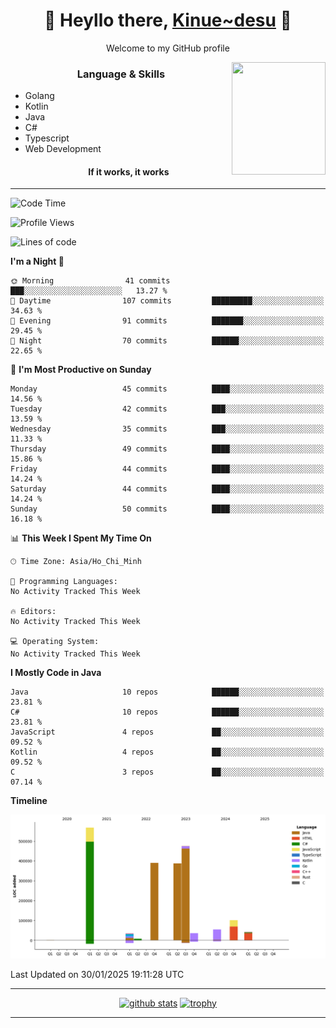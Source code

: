<h1 align="center"> 🌸 Heyllo there, <a href="https://github.com/Kinue72">Kinue~desu</a> 🌸 </h1>
<p align="center"> Welcome to my GitHub profile </p>
<img align="right" src="https://i.imgur.com/yjwWPiL.png" width="150" height="180">

<h3 align="center"> Language & Skills </h3>

- Golang
- Kotlin
- Java
- C#
- Typescript
- Web Development
  <h4 align="center">If it works, it works</h4>
<hr>

<!--START_SECTION:waka-->
![Code Time](http://img.shields.io/badge/Code%20Time-16%20hrs%2021%20mins-blue)

![Profile Views](http://img.shields.io/badge/Profile%20Views-0-blue)

![Lines of code](https://img.shields.io/badge/From%20Hello%20World%20I%27ve%20Written-2.1%20million%20lines%20of%20code-blue)

**I'm a Night 🦉** 

```text
🌞 Morning                41 commits          ███░░░░░░░░░░░░░░░░░░░░░░   13.27 % 
🌆 Daytime                107 commits         █████████░░░░░░░░░░░░░░░░   34.63 % 
🌃 Evening                91 commits          ███████░░░░░░░░░░░░░░░░░░   29.45 % 
🌙 Night                  70 commits          ██████░░░░░░░░░░░░░░░░░░░   22.65 % 
```
📅 **I'm Most Productive on Sunday** 

```text
Monday                   45 commits          ████░░░░░░░░░░░░░░░░░░░░░   14.56 % 
Tuesday                  42 commits          ███░░░░░░░░░░░░░░░░░░░░░░   13.59 % 
Wednesday                35 commits          ███░░░░░░░░░░░░░░░░░░░░░░   11.33 % 
Thursday                 49 commits          ████░░░░░░░░░░░░░░░░░░░░░   15.86 % 
Friday                   44 commits          ████░░░░░░░░░░░░░░░░░░░░░   14.24 % 
Saturday                 44 commits          ████░░░░░░░░░░░░░░░░░░░░░   14.24 % 
Sunday                   50 commits          ████░░░░░░░░░░░░░░░░░░░░░   16.18 % 
```


📊 **This Week I Spent My Time On** 

```text
🕑︎ Time Zone: Asia/Ho_Chi_Minh

💬 Programming Languages: 
No Activity Tracked This Week

🔥 Editors: 
No Activity Tracked This Week

💻 Operating System: 
No Activity Tracked This Week
```

**I Mostly Code in Java** 

```text
Java                     10 repos            ██████░░░░░░░░░░░░░░░░░░░   23.81 % 
C#                       10 repos            ██████░░░░░░░░░░░░░░░░░░░   23.81 % 
JavaScript               4 repos             ██░░░░░░░░░░░░░░░░░░░░░░░   09.52 % 
Kotlin                   4 repos             ██░░░░░░░░░░░░░░░░░░░░░░░   09.52 % 
C                        3 repos             ██░░░░░░░░░░░░░░░░░░░░░░░   07.14 % 
```



**Timeline**

![Lines of Code chart](https://raw.githubusercontent.com/Kinue72/Kinue72/main/assets/bar_graph.png)


 Last Updated on 30/01/2025 19:11:28 UTC
<!--END_SECTION:waka-->

<hr>

<p align="center">
  <a href="https://github.com/anuraghazra/github-readme-stats"><img src="https://github-readme-stats.vercel.app/api?username=Kinue72&show_icons=true&include_all_commits=true&theme=nord" alt="github stats"></a>
  <a href="https://github.com/ryo-ma/github-profile-trophy"><img src="https://github-profile-trophy.vercel.app/?username=Kinue72&theme=nord" alt="trophy"></a>
</p>

<hr>

